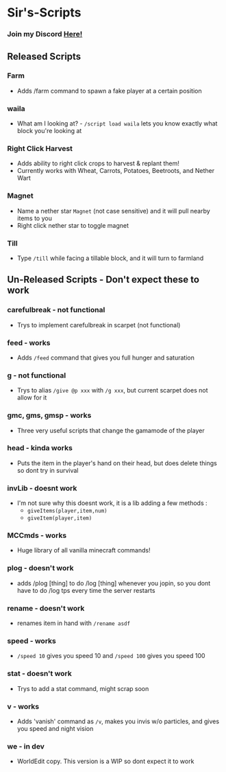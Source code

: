 # Sir's-Scripts

### Join my Discord [Here!](https://discord.gg/wRZ7mex)

## Released Scripts
### Farm
 - Adds /farm command to spawn a fake player at a certain position
### waila
 - What am I looking at? - `/script load waila` lets you know exactly what block you're looking at
### Right Click Harvest
 - Adds ability to right click crops to harvest & replant them!
 - Currently works with Wheat, Carrots, Potatoes, Beetroots, and Nether Wart
### Magnet
 - Name a nether star `Magnet` (not case sensitive) and it will pull nearby items to you
 - Right click nether star to toggle magnet
### Till
 - Type `/till` while facing a tillable block, and it will turn to farmland
 
## Un-Released Scripts - Don't expect these to work
### carefulbreak - not functional
 - Trys to implement carefulbreak in scarpet (not functional)
### feed - works
 - Adds `/feed` command that gives you full hunger and saturation
### g - not functional
 - Trys to alias `/give @p xxx` with `/g xxx`, but current scarpet does not allow for it
### gmc, gms, gmsp - works
 - Three very useful scripts that change the gamamode of the player
### head - kinda works
 - Puts the item in the player's hand on their head, but does delete things so dont try in survival
### invLib - doesnt work
 - I'm not sure why this doesnt work, it is a lib adding a few methods :
   - `giveItems(player,item,num)`
   - `giveItem(player,item)`
### MCCmds - works
 - Huge library of all vanilla minecraft commands!
### plog - doesn't work
 - adds /plog \[thing] to do /log \[thing] whenever you jopin, so you dont have to do /log tps every time the server restarts
### rename - doesn't work
 - renames item in hand with `/rename asdf`
### speed - works
 - `/speed 10` gives you speed 10 and `/speed 100` gives you speed 100
### stat - doesn't work
 - Trys to add a stat command, might scrap soon
### v - works
 - Adds 'vanish' command as `/v`, makes you invis w/o particles, and gives you speed and night vision
### we - in dev
 - WorldEdit copy. This version is a WIP so dont expect it to work
